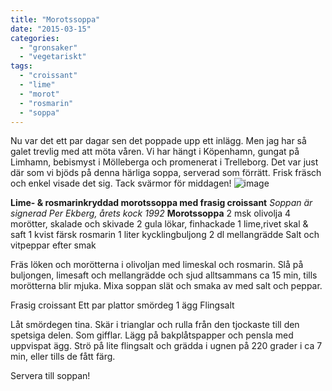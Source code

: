 ```yaml
---
title: "Morotssoppa"
date: "2015-03-15"
categories: 
  - "gronsaker"
  - "vegetariskt"
tags: 
  - "croissant"
  - "lime"
  - "morot"
  - "rosmarin"
  - "soppa"
---
```


Nu var det ett par dagar sen det poppade upp ett inlägg. Men jag har så galet trevlig med att möta våren. Vi har hängt i Köpenhamn, gungat på Limhamn, bebismyst i Mölleberga och promenerat i Trelleborg. Det var just där som vi bjöds på denna härliga soppa, serverad som förrätt. Frisk fräsch och enkel visade det sig. Tack svärmor för middagen! 
![image](/static/img/image-e1426453091930-768x1024.jpg)

**Lime- & rosmarinkryddad morotssoppa med frasig croissant** _Soppan är signerad Per Ekberg, årets kock 1992_ **Morotssoppa** 2 msk olivolja 4 morötter, skalade och skivade 2 gula lökar, finhackade 1 lime,rivet skal & saft 1 kvist färsk rosmarin 1 liter kycklingbuljong 2 dl mellangrädde Salt och vitpeppar efter smak

Fräs löken och morötterna i olivoljan med limeskal och rosmarin. Slå på buljongen, limesaft och mellangrädde och sjud alltsammans ca 15 min, tills morötterna blir mjuka. Mixa soppan slät och smaka av med salt och peppar.

Frasig croissant Ett par plattor smördeg 1 ägg Flingsalt

Låt smördegen tina. Skär i trianglar och rulla från den tjockaste till den spetsiga delen. Som gifflar. Lägg på bakplåtspapper och pensla med uppvispat ägg. Strö på lite flingsalt och grädda i ugnen på 220 grader i ca 7 min, eller tills de fått färg.

Servera till soppan!
